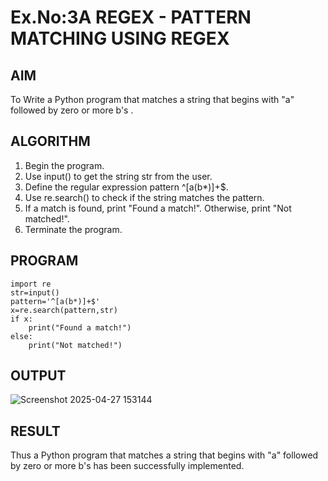 # Ex.No:3A REGEX - PATTERN MATCHING USING REGEX

## AIM  
To Write a Python program that matches a string that begins with  "a"  followed by zero or more b's .

## ALGORITHM

1. Begin the program.
2. Use input() to get the string str from the user.
3. Define the regular expression pattern ^[a(b*)]+$.
4. Use re.search() to check if the string matches the pattern.
5. If a match is found, print "Found a match!". Otherwise, print "Not matched!".
6. Terminate the program.

## PROGRAM
```
import re
str=input()
pattern='^[a(b*)]+$'
x=re.search(pattern,str)
if x:
    print("Found a match!")
else:
    print("Not matched!")
```
## OUTPUT
![Screenshot 2025-04-27 153144](https://github.com/user-attachments/assets/e435e73e-cfe2-40c3-8aff-298c2ef06506)

## RESULT
Thus a Python program that matches a string that begins with  "a"  followed by zero or more b's has been successfully implemented.
